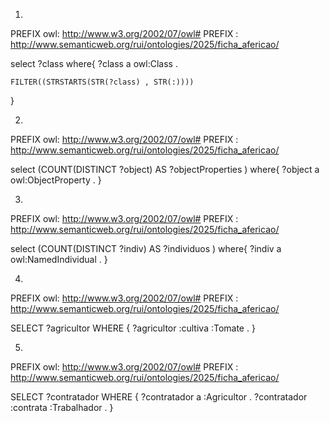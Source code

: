 1.

PREFIX owl: <http://www.w3.org/2002/07/owl#>
PREFIX : <http://www.semanticweb.org/rui/ontologies/2025/ficha_afericao/>

select ?class where{
    ?class a owl:Class .
    
    FILTER((STRSTARTS(STR(?class) , STR(:))))
}

2.

PREFIX owl: <http://www.w3.org/2002/07/owl#>
PREFIX : <http://www.semanticweb.org/rui/ontologies/2025/ficha_afericao/>

select (COUNT(DISTINCT ?object) AS ?objectProperties ) where{
    ?object a owl:ObjectProperty .
}

3.

PREFIX owl: <http://www.w3.org/2002/07/owl#>
PREFIX : <http://www.semanticweb.org/rui/ontologies/2025/ficha_afericao/>

select (COUNT(DISTINCT ?indiv) AS ?individuos ) where{
    ?indiv a owl:NamedIndividual .
}

4.

PREFIX owl: <http://www.w3.org/2002/07/owl#>
PREFIX : <http://www.semanticweb.org/rui/ontologies/2025/ficha_afericao/>


SELECT ?agricultor
WHERE {
  ?agricultor :cultiva :Tomate .
}

5.

PREFIX owl: <http://www.w3.org/2002/07/owl#>
PREFIX : <http://www.semanticweb.org/rui/ontologies/2025/ficha_afericao/>


SELECT ?contratador
WHERE {
  ?contratador a :Agricultor .
  ?contratador :contrata :Trabalhador .
}